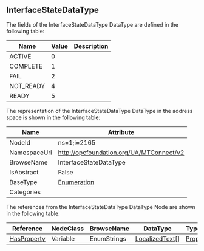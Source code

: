 <!-- datatype -->
## InterfaceStateDataType
  
<!-- end of description -->
The fields of the InterfaceStateDataType DataType are defined in the following table:  

|Name|Value| Description|
|---|---|---|
|ACTIVE|0||
|COMPLETE|1||
|FAIL|2||
|NOT_READY|4||
|READY|5||

The representation of the InterfaceStateDataType DataType in the address space is shown in the following table:  

|Name|Attribute|
|---|---|
|NodeId|ns=1;i=2165|
|NamespaceUri|http://opcfoundation.org/UA/MTConnect/v2|
|BrowseName|InterfaceStateDataType|
|IsAbstract|False|
|BaseType|[Enumeration](../../../Core/Part3/DataTypes/Enumeration/readme.md)|
|Categories||

The references from the InterfaceStateDataType DataType Node are shown in the following table:  

|Reference|NodeClass|BrowseName|DataType|TypeDefinition|ModellingRule|
|---|---|---|---|---|---|
|[HasProperty](../../../Core/Part3/ReferenceTypes/HasProperty/readme.md)|Variable|EnumStrings|[LocalizedText](../../../Core/Part3/DataTypes/LocalizedText/readme.md)[]|[PropertyType](../../../Core/Part5/VariableTypes/PropertyType/readme.md)|[Mandatory](../../../Core/Objects/Mandatory/readme.md)|

